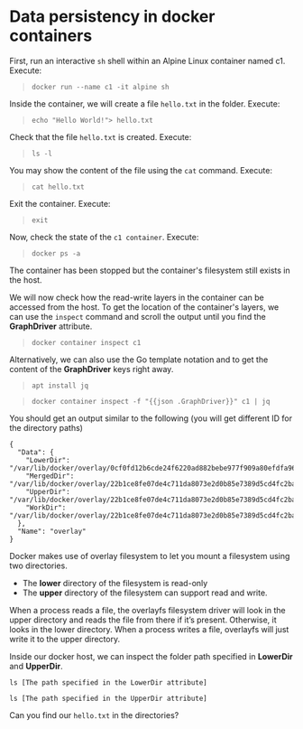 # Data persistency in docker containers

First,  run an interactive `sh` shell within an Alpine Linux container named c1. Execute:

> `docker run --name c1 -it alpine sh`

Inside the container, we will create a file `hello.txt` in the folder. Execute:

> `echo "Hello World!"> hello.txt`

Check that the file `hello.txt` is created. Execute:

> `ls -l`

You may show the content of the file using the `cat` command. Execute:

> `cat hello.txt`

Exit the container. Execute:

> `exit`

Now, check the state of the `c1 container`.  Execute:

> `docker ps -a`

The container has been stopped but the container's filesystem still exists in the host.

We will now check how the read-write layers in the container can be accessed from the host. To get the location of the container's layers, we can use the `inspect` command and scroll the output until you find the **GraphDriver** attribute.

> `docker container inspect c1 `

Alternatively, we can also use the Go template notation and to get the content of the **GraphDriver** keys right away.

> `apt install jq`

> `docker container inspect -f "{{json .GraphDriver}}" c1 | jq`


You should get an output similar to the following  (you will get different ID for the directory paths)

```
{
  "Data": {
    "LowerDir": "/var/lib/docker/overlay/0cf0fd12b6cde24f6220ad882bebe977f909a80efdfa96c5945d9873cd41985e/root",
    "MergedDir": "/var/lib/docker/overlay/22b1ce8fe07de4c711da8073e2d0b85e7389d5cd4fc2ba829fe3a131447e8361/merged",
    "UpperDir": "/var/lib/docker/overlay/22b1ce8fe07de4c711da8073e2d0b85e7389d5cd4fc2ba829fe3a131447e8361/upper",
    "WorkDir": "/var/lib/docker/overlay/22b1ce8fe07de4c711da8073e2d0b85e7389d5cd4fc2ba829fe3a131447e8361/work"
  },
  "Name": "overlay"
}
```

Docker makes use of overlay filesystem to let you mount a filesystem using two directories.
* The **lower** directory of the filesystem is read-only
* The **upper** directory of the filesystem  can support read and write.

When a process reads a file, the overlayfs filesystem driver will look in the upper directory and reads the file from there if it’s present. Otherwise, it looks in the lower directory. When a process writes a file, overlayfs will just write it to the upper directory.

Inside our docker host,  we can inspect the folder path  specified in **LowerDir** and **UpperDir**. 

`ls [The path specified in the LowerDir attribute]`

`ls [The path specified in the UpperDir attribute]`

Can you  find our `hello.txt` in the directories?